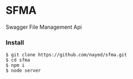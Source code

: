 # SFMA
Swagger File Management Api

### Install
```
$ git clone https://github.com/nayed/sfma.git
$ cd sfma
$ npm i
$ node server
```
